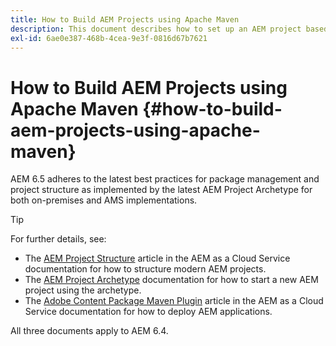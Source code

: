 ```yaml
---
title: How to Build AEM Projects using Apache Maven
description: This document describes how to set up an AEM project based on Apache Maven
exl-id: 6ae0e387-468b-4cea-9e3f-0816d67b7621
---
```

# How to Build AEM Projects using Apache Maven {#how-to-build-aem-projects-using-apache-maven}

AEM 6.5 adheres to the latest best practices for package management and project structure as implemented by the latest AEM Project Archetype for both on-premises and AMS implementations.

>[!TIP]
>
>For further details, see:
>
>* The [AEM Project Structure](https://docs.adobe.com/content/help/en/experience-manager-cloud-service/implementing/developing/aem-project-content-package-structure.html) article in the AEM as a Cloud Service documentation for how to structure modern AEM projects.
>* The [AEM Project Archetype](https://docs.adobe.com/content/help/en/experience-manager-core-components/using/developing/archetype/overview.html) documentation for how to start a new AEM project using the archetype.
>* The [Adobe Content Package Maven Plugin](https://experienceleague.adobe.com/docs/experience-manager-cloud-service/implementing/developer-tools/maven-plugin.html?lang=en#developer-tools) article in the AEM as a Cloud Service documentation for how to deploy AEM applications.
>
>All three documents apply to AEM 6.4.
